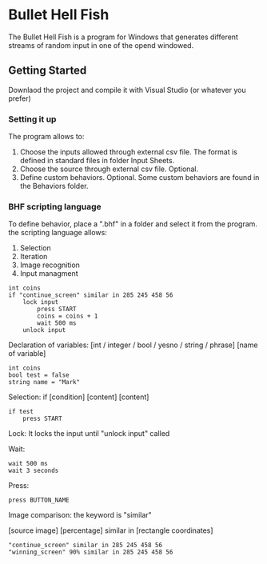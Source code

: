 # Bullet Hell Fish

The Bullet Hell Fish is a program for Windows that generates different streams of random input in one of the opend windowed.

## Getting Started

Downlaod the project and compile it with Visual Studio (or whatever you prefer)

### Setting it up

The program allows to:
1. Choose the inputs allowed through external csv file. The format is defined in standard files in folder Input Sheets.
2. Choose the source through external csv file. Optional.
3. Define custom behaviors. Optional. Some custom behaviors are found in the Behaviors folder.

### BHF scripting language

To define behavior, place a ".bhf" in a folder and select it from the program. the scripting language allows:
1. Selection
2. Iteration
3. Image recognition
4. Input managment

```
int coins
if "continue_screen" similar in 285 245 458 56
	lock input
		press START
		coins = coins + 1
		wait 500 ms
	unlock input
```

Declaration of variables:
[int / integer / bool / yesno / string / phrase] [name of variable]
```
int coins
bool test = false
string name = "Mark"
```

Selection:
if [condition]
	[content]
[content]
```
if test
	press START
```

Lock:
It locks the input until "unlock input" called

Wait:
```
wait 500 ms
wait 3 seconds
```

Press:
```
press BUTTON_NAME
```

Image comparison:
the keyword is "similar"

[source image] [percentage] similar in [rectangle coordinates]

```
"continue_screen" similar in 285 245 458 56
"winning_screen" 90% similar in 285 245 458 56
```


